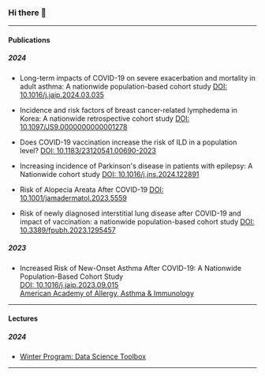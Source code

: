### Hi there 👋

---

#### Publications

##### 2024

- Long-term impacts of COVID-19 on severe exacerbation and mortality in adult asthma: A nationwide population-based cohort study [DOI: 10.1016/j.jaip.2024.03.035](https://doi.org/10.1016/j.jaip.2024.03.035)

- Incidence and risk factors of breast cancer-related lymphedema in Korea: A nationwide retrospective cohort study [DOI: 10.1097/JS9.0000000000001278](https://doi.org/10.1097/JS9.0000000000001278)

- Does COVID-19 vaccination increase the risk of ILD in a population level? [DOI: 10.1183/23120541.00690-2023](https://doi.org/10.1183/23120541.00690-2023)

- Increasing incidence of Parkinson's disease in patients with epilepsy: A Nationwide cohort study [DOI: 10.1016/j.jns.2024.122891](https://doi.org/10.1016/j.jns.2024.122891)

- Risk of Alopecia Areata After COVID-19 [DOI: 10.1001/jamadermatol.2023.5559](https://jamanetwork.com/journals/jamadermatology/fullarticle/2813824?guestAccessKey=6f04cc79-fa77-4636-b5a4-d754580208d8&utm_source=jps&utm_medium=email&utm_campaign=author_alert-jamanetwork&utm_content=author-author_engagement&utm_term=3m)

- Risk of newly diagnosed interstitial lung disease after COVID-19 and impact of vaccination: a nationwide population-based cohort study
  [DOI: 10.3389/fpubh.2023.1295457](https://doi.org/10.3389/fpubh.2023.1295457)
##### 2023

- Increased Risk of New-Onset Asthma After COVID-19: A Nationwide Population-Based Cohort Study  
  [DOI: 10.1016/j.jaip.2023.09.015](https://doi.org/10.1016/j.jaip.2023.09.015)  
  [American Academy of Allergy, Asthma & Immunology](https://www.aaaai.org/tools-for-the-public/latest-research-summaries/the-journal-of-allergy-and-clinical-immunology-in/2023/risk)

---

#### Lectures

##### 2024 

- [Winter Program: Data Science Toolbox](https://jeongchoyun.github.io/TBX2024/)

---
<!--
**jeongchoyun/jeongchoyun** is a ✨ _special_ ✨ repository because its `README.md` (this file) appears on your GitHub profile.

Here are some ideas to get you started:

- 🔭 I’m currently working on ...
- 🌱 I’m currently learning ...
- 👯 I’m looking to collaborate on ...
- 🤔 I’m looking for help with ...
- 💬 Ask me about ...
- 📫 How to reach me: ...
- 😄 Pronouns: ...
- ⚡ Fun fact: ...
-->
